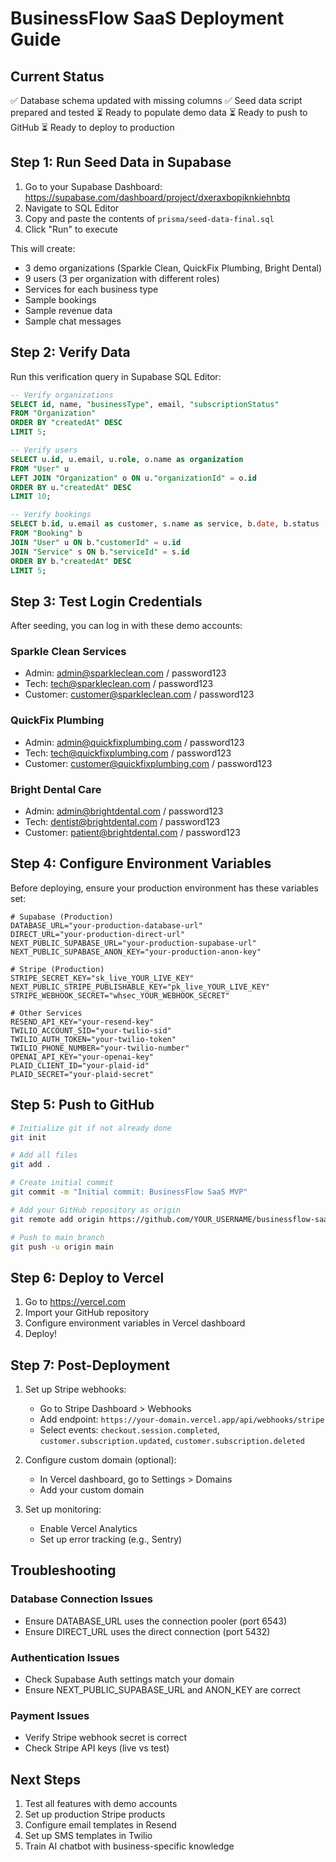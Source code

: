 # BusinessFlow SaaS Deployment Guide

## Current Status
✅ Database schema updated with missing columns
✅ Seed data script prepared and tested
⏳ Ready to populate demo data
⏳ Ready to push to GitHub
⏳ Ready to deploy to production

## Step 1: Run Seed Data in Supabase

1. Go to your Supabase Dashboard: https://supabase.com/dashboard/project/dxeraxbopiknkiehnbtq
2. Navigate to SQL Editor
3. Copy and paste the contents of `prisma/seed-data-final.sql`
4. Click "Run" to execute

This will create:
- 3 demo organizations (Sparkle Clean, QuickFix Plumbing, Bright Dental)
- 9 users (3 per organization with different roles)
- Services for each business type
- Sample bookings
- Sample revenue data
- Sample chat messages

## Step 2: Verify Data

Run this verification query in Supabase SQL Editor:

```sql
-- Verify organizations
SELECT id, name, "businessType", email, "subscriptionStatus" 
FROM "Organization" 
ORDER BY "createdAt" DESC 
LIMIT 5;

-- Verify users
SELECT u.id, u.email, u.role, o.name as organization 
FROM "User" u
LEFT JOIN "Organization" o ON u."organizationId" = o.id
ORDER BY u."createdAt" DESC 
LIMIT 10;

-- Verify bookings
SELECT b.id, u.email as customer, s.name as service, b.date, b.status
FROM "Booking" b
JOIN "User" u ON b."customerId" = u.id
JOIN "Service" s ON b."serviceId" = s.id
ORDER BY b."createdAt" DESC
LIMIT 5;
```

## Step 3: Test Login Credentials

After seeding, you can log in with these demo accounts:

### Sparkle Clean Services
- Admin: admin@sparkleclean.com / password123
- Tech: tech@sparkleclean.com / password123
- Customer: customer@sparkleclean.com / password123

### QuickFix Plumbing
- Admin: admin@quickfixplumbing.com / password123
- Tech: tech@quickfixplumbing.com / password123
- Customer: customer@quickfixplumbing.com / password123

### Bright Dental Care
- Admin: admin@brightdental.com / password123
- Tech: dentist@brightdental.com / password123
- Customer: patient@brightdental.com / password123

## Step 4: Configure Environment Variables

Before deploying, ensure your production environment has these variables set:

```env
# Supabase (Production)
DATABASE_URL="your-production-database-url"
DIRECT_URL="your-production-direct-url"
NEXT_PUBLIC_SUPABASE_URL="your-production-supabase-url"
NEXT_PUBLIC_SUPABASE_ANON_KEY="your-production-anon-key"

# Stripe (Production)
STRIPE_SECRET_KEY="sk_live_YOUR_LIVE_KEY"
NEXT_PUBLIC_STRIPE_PUBLISHABLE_KEY="pk_live_YOUR_LIVE_KEY"
STRIPE_WEBHOOK_SECRET="whsec_YOUR_WEBHOOK_SECRET"

# Other Services
RESEND_API_KEY="your-resend-key"
TWILIO_ACCOUNT_SID="your-twilio-sid"
TWILIO_AUTH_TOKEN="your-twilio-token"
TWILIO_PHONE_NUMBER="your-twilio-number"
OPENAI_API_KEY="your-openai-key"
PLAID_CLIENT_ID="your-plaid-id"
PLAID_SECRET="your-plaid-secret"
```

## Step 5: Push to GitHub

```bash
# Initialize git if not already done
git init

# Add all files
git add .

# Create initial commit
git commit -m "Initial commit: BusinessFlow SaaS MVP"

# Add your GitHub repository as origin
git remote add origin https://github.com/YOUR_USERNAME/businessflow-saas.git

# Push to main branch
git push -u origin main
```

## Step 6: Deploy to Vercel

1. Go to https://vercel.com
2. Import your GitHub repository
3. Configure environment variables in Vercel dashboard
4. Deploy!

## Step 7: Post-Deployment

1. Set up Stripe webhooks:
   - Go to Stripe Dashboard > Webhooks
   - Add endpoint: `https://your-domain.vercel.app/api/webhooks/stripe`
   - Select events: `checkout.session.completed`, `customer.subscription.updated`, `customer.subscription.deleted`

2. Configure custom domain (optional):
   - In Vercel dashboard, go to Settings > Domains
   - Add your custom domain

3. Set up monitoring:
   - Enable Vercel Analytics
   - Set up error tracking (e.g., Sentry)

## Troubleshooting

### Database Connection Issues
- Ensure DATABASE_URL uses the connection pooler (port 6543)
- Ensure DIRECT_URL uses the direct connection (port 5432)

### Authentication Issues
- Check Supabase Auth settings match your domain
- Ensure NEXT_PUBLIC_SUPABASE_URL and ANON_KEY are correct

### Payment Issues
- Verify Stripe webhook secret is correct
- Check Stripe API keys (live vs test)

## Next Steps

1. Test all features with demo accounts
2. Set up production Stripe products
3. Configure email templates in Resend
4. Set up SMS templates in Twilio
5. Train AI chatbot with business-specific knowledge